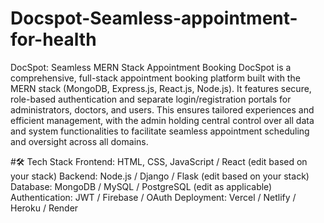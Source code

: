 # Docspot-Seamless-appointment-for-health

DocSpot: Seamless MERN Stack Appointment Booking DocSpot is a comprehensive, full-stack appointment booking platform built with the MERN stack (MongoDB, Express.js, React.js, Node.js). It features secure, role-based authentication and separate login/registration portals for administrators, doctors, and users. This ensures tailored experiences and efficient management, with the admin holding central control over all data and system functionalities to facilitate seamless appointment scheduling and oversight across all domains.

#🛠️ Tech Stack
Frontend: HTML, CSS, JavaScript / React (edit based on your stack)
Backend: Node.js / Django / Flask (edit based on your stack)
Database: MongoDB / MySQL / PostgreSQL (edit as applicable)
Authentication: JWT / Firebase / OAuth
Deployment: Vercel / Netlify / Heroku / Render
